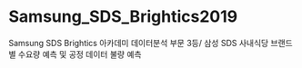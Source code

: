 # Samsung_SDS_Brightics2019
Samsung SDS Brightics 아카데미 데이터분석 부문 3등/ 삼성 SDS 사내식당 브랜드 별 수요량 예측 및 공정 데이터 불량 예측
